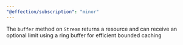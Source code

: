 ```yaml
---
"@effection/subscription": "minor"
---
```


The `buffer` method on `Stream` returns a resource and can receive an optional limit using a ring buffer for efficient bounded caching
